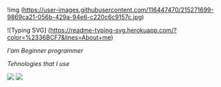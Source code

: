 !img (https://user-images.githubusercontent.com/116447470/215271699-9869ca21-056b-429a-94e6-c220c6c9157c.jpg)

![Typing SVG] (https://readme-typing-svg.herokuapp.com/?color=%2336BCF7&lines=About+me)

 _I'am Beginner programmer_

  _Tehnologies that I use_

<img src="https://img.shields.io/badge/HTML-black?style=for-the-badge&logo=html5&logoColor=red"/> <img src="https://img.shields.io/badge/Css-black?style=for-the-badge&logo=css3&logoColor=blue"/>


